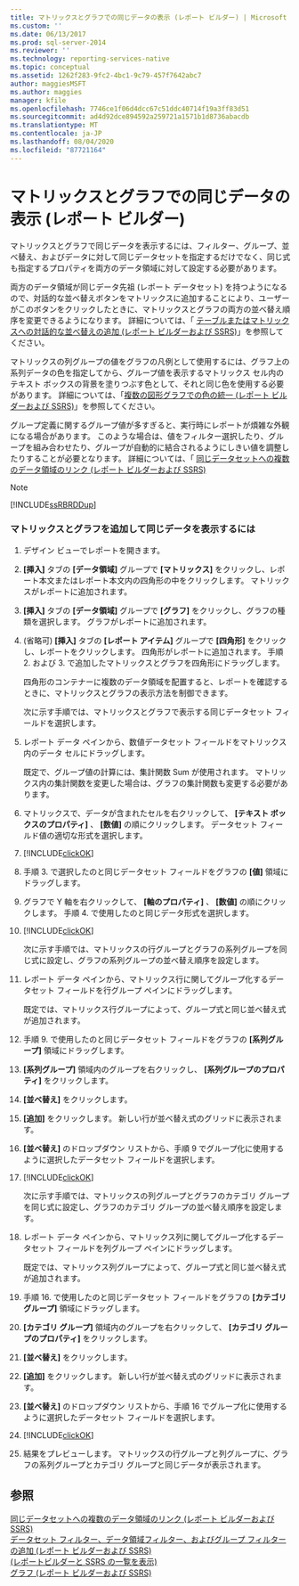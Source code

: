 ```yaml
---
title: マトリックスとグラフでの同じデータの表示 (レポート ビルダー) | Microsoft Docs
ms.custom: ''
ms.date: 06/13/2017
ms.prod: sql-server-2014
ms.reviewer: ''
ms.technology: reporting-services-native
ms.topic: conceptual
ms.assetid: 1262f283-9fc2-4bc1-9c79-457f7642abc7
author: maggiesMSFT
ms.author: maggies
manager: kfile
ms.openlocfilehash: 7746ce1f06d4dcc67c51ddc40714f19a3ff83d51
ms.sourcegitcommit: ad4d92dce894592a259721a1571b1d8736abacdb
ms.translationtype: MT
ms.contentlocale: ja-JP
ms.lasthandoff: 08/04/2020
ms.locfileid: "87721164"
---
```

# <a name="display-the-same-data-on-a-matrix-and-a-chart-report-builder"></a>マトリックスとグラフでの同じデータの表示 (レポート ビルダー)
  マトリックスとグラフで同じデータを表示するには、フィルター、グループ、並べ替え、およびデータに対して同じデータセットを指定するだけでなく、同じ式も指定するプロパティを両方のデータ領域に対して設定する必要があります。  
  
 両方のデータ領域が同じデータ先祖 (レポート データセット) を持つようになるので、対話的な並べ替えボタンをマトリックスに追加することにより、ユーザーがこのボタンをクリックしたときに、マトリックスとグラフの両方の並べ替え順序を変更できるようになります。 詳細については、「 [テーブルまたはマトリックスへの対話的な並べ替えの追加 (レポート ビルダーおよび SSRS)](add-interactive-sort-to-a-table-or-matrix-report-builder-and-ssrs.md)」を参照してください。  
  
 マトリックスの列グループの値をグラフの凡例として使用するには、グラフ上の系列データの色を指定してから、グループ値を表示するマトリックス セル内のテキスト ボックスの背景を塗りつぶす色として、それと同じ色を使用する必要があります。 詳細については、「[複数の図形グラフでの色の統一 &#40;レポート ビルダーおよび SSRS&#41;](charts-report-builder-and-ssrs.md)」を参照してください。  
  
 グループ定義に関するグループ値が多すぎると、実行時にレポートが煩雑な外観になる場合があります。 このような場合は、値をフィルター選択したり、グループを組み合わせたり、グループが自動的に結合されるようにしきい値を調整したりすることが必要となります。 詳細については、「 [同じデータセットへの複数のデータ領域のリンク (レポート ビルダーおよび SSRS)](linking-multiple-data-regions-to-the-same-dataset-report-builder-and-ssrs.md)  
  
> [!NOTE]  
>  [!INCLUDE[ssRBRDDup](../../includes/ssrbrddup-md.md)]  
  
### <a name="to-add-a-matrix-and-chart-to-display-the-same-data"></a>マトリックスとグラフを追加して同じデータを表示するには  
  
1.  デザイン ビューでレポートを開きます。  
  
2.  **[挿入]** タブの **[データ領域]** グループで **[マトリックス]** をクリックし、レポート本文またはレポート本文内の四角形の中をクリックします。 マトリックスがレポートに追加されます。  
  
3.  **[挿入]** タブの **[データ領域]** グループで **[グラフ]** をクリックし、グラフの種類を選択します。 グラフがレポートに追加されます。  
  
4.  (省略可) **[挿入]** タブの **[レポート アイテム]** グループで **[四角形]** をクリックし、レポートをクリックします。 四角形がレポートに追加されます。 手順 2. および 3. で追加したマトリックスとグラフを四角形にドラッグします。  
  
     四角形のコンテナーに複数のデータ領域を配置すると、レポートを確認するときに、マトリックスとグラフの表示方法を制御できます。  
  
     次に示す手順では、マトリックスとグラフで表示する同じデータセット フィールドを選択します。  
  
5.  レポート データ ペインから、数値データセット フィールドをマトリックス内のデータ セルにドラッグします。  
  
     既定で、グループ値の計算には、集計関数 Sum が使用されます。 マトリックス内の集計関数を変更した場合は、グラフの集計関数も変更する必要があります。  
  
6.  マトリックスで、データが含まれたセルを右クリックして、 **[テキスト ボックスのプロパティ]** 、 **[数値]** の順にクリックします。 データセット フィールド値の適切な形式を選択します。  
  
7.  [!INCLUDE[clickOK](../../includes/clickok-md.md)]  
  
8.  手順 3. で選択したのと同じデータセット フィールドをグラフの **[値]** 領域にドラッグします。  
  
9. グラフで Y 軸を右クリックして、 **[軸のプロパティ]** 、 **[数値]** の順にクリックします。 手順 4. で使用したのと同じデータ形式を選択します。  
  
10. [!INCLUDE[clickOK](../../includes/clickok-md.md)]  
  
     次に示す手順では、マトリックスの行グループとグラフの系列グループを同じ式に設定し、グラフの系列グループの並べ替え順序を設定します。  
  
11. レポート データ ペインから、マトリックス行に関してグループ化するデータセット フィールドを行グループ ペインにドラッグします。  
  
     既定では、マトリックス行グループによって、グループ式と同じ並べ替え式が追加されます。  
  
12. 手順 9. で使用したのと同じデータセット フィールドをグラフの **[系列グループ]** 領域にドラッグします。  
  
13. **[系列グループ]** 領域内のグループを右クリックし、 **[系列グループのプロパティ]** をクリックします。  
  
14. **[並べ替え]** をクリックします。  
  
15. **[追加]** をクリックします。 新しい行が並べ替え式のグリッドに表示されます。  
  
16. **[並べ替え]** のドロップダウン リストから、手順 9 でグループ化に使用するように選択したデータセット フィールドを選択します。  
  
17. [!INCLUDE[clickOK](../../includes/clickok-md.md)]  
  
     次に示す手順では、マトリックスの列グループとグラフのカテゴリ グループを同じ式に設定し、グラフのカテゴリ グループの並べ替え順序を設定します。  
  
18. レポート データ ペインから、マトリックス列に関してグループ化するデータセット フィールドを列グループ ペインにドラッグします。  
  
     既定では、マトリックス列グループによって、グループ式と同じ並べ替え式が追加されます。  
  
19. 手順 16. で使用したのと同じデータセット フィールドをグラフの **[カテゴリ グループ]** 領域にドラッグします。  
  
20. **[カテゴリ グループ]** 領域内のグループを右クリックして、 **[カテゴリ グループのプロパティ]** をクリックします。  
  
21. **[並べ替え]** をクリックします。  
  
22. **[追加]** をクリックします。 新しい行が並べ替え式のグリッドに表示されます。  
  
23. **[並べ替え]** のドロップダウン リストから、手順 16 でグループ化に使用するように選択したデータセット フィールドを選択します。  
  
24. [!INCLUDE[clickOK](../../includes/clickok-md.md)]  
  
25. 結果をプレビューします。 マトリックスの行グループと列グループに、グラフの系列グループとカテゴリ グループと同じデータが表示されます。  
  
## <a name="see-also"></a>参照  
 [同じデータセットへの複数のデータ領域のリンク &#40;レポート ビルダーおよび SSRS&#41;](linking-multiple-data-regions-to-the-same-dataset-report-builder-and-ssrs.md)   
 [データセット フィルター、データ領域フィルター、およびグループ フィルターの追加 (レポート ビルダーおよび SSRS)](add-dataset-filters-data-region-filters-and-group-filters.md)   
 [&#40;レポートビルダーと SSRS の一覧を表示&#41;](tables-matrices-and-lists-report-builder-and-ssrs.md)   
 [グラフ &#40;レポート ビルダーおよび SSRS&#41;](charts-report-builder-and-ssrs.md)  
  
  
